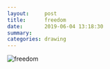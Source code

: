 ```yaml
---
layout:     post
title:      freedom
date:       2019-06-04 13:18:30
summary:    
categories: drawing
---
```

![freedom](/images/diary/freedom.png ".")
